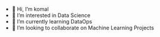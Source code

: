 - 👋 Hi, I’m komal 
- 👀 I’m interested in Data Science
- 🌱 I’m currently learning DataOps
- 💞️ I’m looking to collaborate on Machine Learning Projects

<!---
Akomal/Akomal is a ✨ special ✨ repository because its `README.md` (this file) appears on your GitHub profile.
You can click the Preview link to take a look at your changes.
--->
